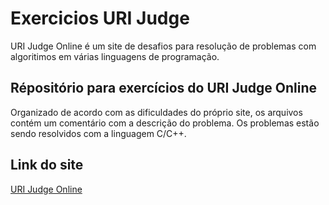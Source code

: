 # Exercicios URI Judge
URI Judge Online é um site de desafios para resolução de problemas com algoritimos em várias linguagens de programação.

## Répositório para exercícios do URI Judge Online
Organizado de acordo com as dificuldades do próprio site, os arquivos contém um comentário com a descrição do problema.
Os problemas estão sendo resolvidos com a linguagem C/C++.

## Link do site
[URI Judge Online](https://www.urionlinejudge.com.br/judge/pt)
